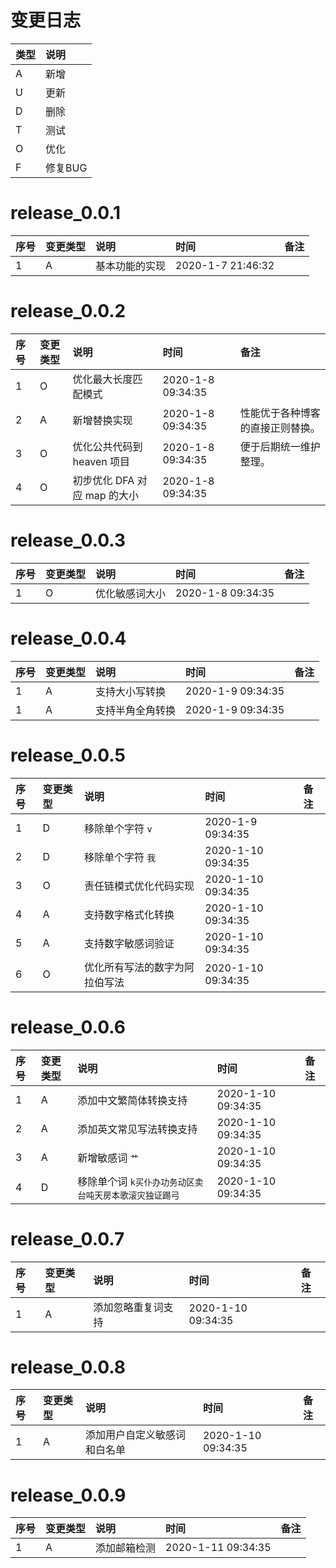 # 变更日志

| 类型 | 说明 |
|:----|:----|
| A | 新增 |
| U | 更新 |
| D | 删除 |
| T | 测试 |
| O | 优化 |
| F | 修复BUG |

# release_0.0.1

| 序号 | 变更类型 | 说明 | 时间 | 备注 |
|:---|:---|:---|:---|:--|
| 1 | A | 基本功能的实现 | 2020-1-7 21:46:32 | |

# release_0.0.2

| 序号 | 变更类型 | 说明 | 时间 | 备注 |
|:---|:---|:---|:---|:--|
| 1 | O | 优化最大长度匹配模式 | 2020-1-8 09:34:35 | |
| 2 | A | 新增替换实现 | 2020-1-8 09:34:35 | 性能优于各种博客的直接正则替换。|
| 3 | O | 优化公共代码到 heaven 项目 | 2020-1-8 09:34:35 | 便于后期统一维护整理。|
| 4 | O | 初步优化 DFA 对应 map 的大小 | 2020-1-8 09:34:35 | |

# release_0.0.3

| 序号 | 变更类型 | 说明 | 时间 | 备注 |
|:---|:---|:---|:---|:--|
| 1 | O | 优化敏感词大小 | 2020-1-8 09:34:35 | |

# release_0.0.4

| 序号 | 变更类型 | 说明 | 时间 | 备注 |
|:---|:---|:---|:---|:--|
| 1 | A | 支持大小写转换 | 2020-1-9 09:34:35 | |
| 1 | A | 支持半角全角转换 | 2020-1-9 09:34:35 | |

# release_0.0.5

| 序号 | 变更类型 | 说明 | 时间 | 备注 |
|:---|:---|:---|:---|:--|
| 1 | D | 移除单个字符 `v` | 2020-1-9 09:34:35 | |
| 2 | D | 移除单个字符 `我` | 2020-1-10 09:34:35 | |
| 3 | O | 责任链模式优化代码实现 | 2020-1-10 09:34:35 | |
| 4 | A | 支持数字格式化转换 | 2020-1-10 09:34:35 | |
| 5 | A | 支持数字敏感词验证 | 2020-1-10 09:34:35 | |
| 6 | O | 优化所有写法的数字为阿拉伯写法 | 2020-1-10 09:34:35 | |

# release_0.0.6

| 序号 | 变更类型 | 说明 | 时间 | 备注 |
|:---|:---|:---|:---|:--|
| 1 | A | 添加中文繁简体转换支持 | 2020-1-10 09:34:35 | |
| 2 | A | 添加英文常见写法转换支持 | 2020-1-10 09:34:35 | |
| 3 | A | 新增敏感词 `艹` | 2020-1-10 09:34:35 | |
| 4 | D | 移除单个词 `k买仆办功务动区卖台吨天房本歌滚灾独证踢弓` | 2020-1-10 09:34:35 | |

# release_0.0.7

| 序号 | 变更类型 | 说明 | 时间 | 备注 |
|:---|:---|:---|:---|:--|
| 1 | A | 添加忽略重复词支持 | 2020-1-10 09:34:35 | |

# release_0.0.8

| 序号 | 变更类型 | 说明 | 时间 | 备注 |
|:---|:---|:---|:---|:--|
| 1 | A | 添加用户自定义敏感词和白名单 | 2020-1-10 09:34:35 | |

# release_0.0.9

| 序号 | 变更类型 | 说明 | 时间 | 备注 |
|:---|:---|:---|:---|:--|
| 1 | A | 添加邮箱检测 | 2020-1-11 09:34:35 | |